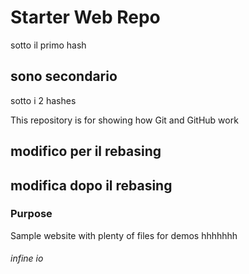 # Starter Web Repo
sotto il primo hash
## sono secondario
sotto i 2 hashes 

This repository is for showing how Git and GitHub work

## modifico per il rebasing
## modifica dopo il rebasing 

### Purpose

Sample website with plenty of files for demos hhhhhhh

###### infine io